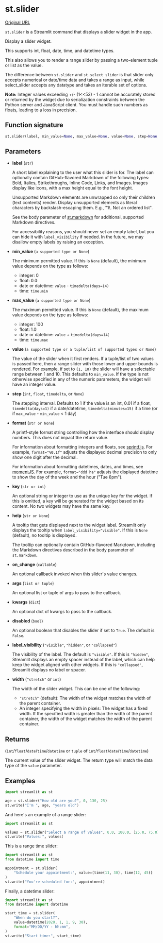 # st.slider

[Original URL](https://docs.streamlit.io/develop/api-reference/widgets/st.slider)

`st.slider` is a Streamlit command that displays a slider widget in the app.



Display a slider widget.

This supports int, float, date, time, and datetime types.

This also allows you to render a range slider by passing a two-element tuple or list as the value.

The difference between `st.slider` and `st.select_slider` is that slider only accepts numerical or date/time data and takes a range as input, while select_slider accepts any datatype and takes an iterable set of options.

**Note:** Integer values exceeding +/- (1<<53) - 1 cannot be accurately stored or returned by the widget due to serialization constraints between the Python server and JavaScript client. You must handle such numbers as floats, leading to a loss in precision.

## Function signature

```python
st.slider(label, min_value=None, max_value=None, value=None, step=None, format=None, key=None, help=None, on_change=None, args=None, kwargs=None, *, disabled=False, label_visibility="visible", width="stretch")
```

## Parameters

*   **label** (`str`)

    A short label explaining to the user what this slider is for. The label can optionally contain GitHub-flavored Markdown of the following types: Bold, Italics, Strikethroughs, Inline Code, Links, and Images. Images display like icons, with a max height equal to the font height.

    Unsupported Markdown elements are unwrapped so only their children (text contents) render. Display unsupported elements as literal characters by backslash-escaping them. E.g., "1\\. Not an ordered list".

    See the body parameter of [st.markdown](https://docs.streamlit.io/develop/api-reference/text/st.markdown) for additional, supported Markdown directives.

    For accessibility reasons, you should never set an empty label, but you can hide it with `label_visibility` if needed. In the future, we may disallow empty labels by raising an exception.
*   **min\_value** (`a supported type or None`)

    The minimum permitted value. If this is `None` (default), the minimum value depends on the type as follows:

    *   integer: 0
    *   float: 0.0
    *   date or datetime: `value` - `timedelta(days=14)`
    *   time: `time.min`
*   **max\_value** (`a supported type or None`)

    The maximum permitted value. If this is `None` (default), the maximum value depends on the type as follows:

    *   integer: 100
    *   float: 1.0
    *   date or datetime: `value` + `timedelta(days=14)`
    *   time: `time.max`
*   **value** (`a supported type or a tuple/list of supported types or None`)

    The value of the slider when it first renders. If a tuple/list of two values is passed here, then a range slider with those lower and upper bounds is rendered. For example, if set to `(1, 10)` the slider will have a selectable range between 1 and 10. This defaults to `min_value`. If the type is not otherwise specified in any of the numeric parameters, the widget will have an integer value.
*   **step** (`int`, `float`, `timedelta`, or `None`)

    The stepping interval. Defaults to 1 if the value is an int, 0.01 if a float, `timedelta(days=1)` if a date/datetime, `timedelta(minutes=15)` if a time (or if `max_value` - `min_value` < 1 day)
*   **format** (`str or None`)

    A printf-style format string controlling how the interface should display numbers. This does not impact the return value.

    For information about formatting integers and floats, see [sprintf.js](https://github.com/alexei/sprintf.js?tab=readme-ov-file#format-specification). For example, `format="%0.1f"` adjusts the displayed decimal precision to only show one digit after the decimal.

    For information about formatting datetimes, dates, and times, see [momentJS](https://momentjs.com/docs/#/displaying/format/). For example, `format="ddd ha"` adjusts the displayed datetime to show the day of the week and the hour ("Tue 8pm").
*   **key** (`str or int`)

    An optional string or integer to use as the unique key for the widget. If this is omitted, a key will be generated for the widget based on its content. No two widgets may have the same key.
*   **help** (`str or None`)

    A tooltip that gets displayed next to the widget label. Streamlit only displays the tooltip when `label_visibility="visible"`. If this is `None` (default), no tooltip is displayed.

    The tooltip can optionally contain GitHub-flavored Markdown, including the Markdown directives described in the body parameter of `st.markdown`.
*   **on\_change** (`callable`)

    An optional callback invoked when this slider's value changes.
*   **args** (`list or tuple`)

    An optional list or tuple of args to pass to the callback.
*   **kwargs** (`dict`)

    An optional dict of kwargs to pass to the callback.
*   **disabled** (`bool`)

    An optional boolean that disables the slider if set to `True`. The default is `False`.
*   **label\_visibility** (`"visible"`, `"hidden"`, or `"collapsed"`)

    The visibility of the label. The default is `"visible"`. If this is `"hidden"`, Streamlit displays an empty spacer instead of the label, which can help keep the widget aligned with other widgets. If this is `"collapsed"`, Streamlit displays no label or spacer.
*   **width** (`"stretch"` or `int`)

    The width of the slider widget. This can be one of the following:

    *   `"stretch"` (default): The width of the widget matches the width of the parent container.
    *   An integer specifying the width in pixels: The widget has a fixed width. If the specified width is greater than the width of the parent container, the width of the widget matches the width of the parent container.

## Returns

(`int`/`float`/`date`/`time`/`datetime` or `tuple` of `int`/`float`/`date`/`time`/`datetime`)

The current value of the slider widget. The return type will match the data type of the `value` parameter.

## Examples

```python
import streamlit as st

age = st.slider("How old are you?", 0, 130, 25)
st.write("I'm ", age, "years old")
```

And here's an example of a range slider:

```python
import streamlit as st

values = st.slider("Select a range of values", 0.0, 100.0, (25.0, 75.0))
st.write("Values:", values)
```

This is a range time slider:

```python
import streamlit as st
from datetime import time

appointment = st.slider(
    "Schedule your appointment:", value=(time(11, 30), time(12, 45))
)
st.write("You're scheduled for:", appointment)
```

Finally, a datetime slider:

```python
import streamlit as st
from datetime import datetime

start_time = st.slider(
    "When do you start?",
    value=datetime(2020, 1, 1, 9, 30),
    format="MM/DD/YY - hh:mm",
)
st.write("Start time:", start_time)
```
